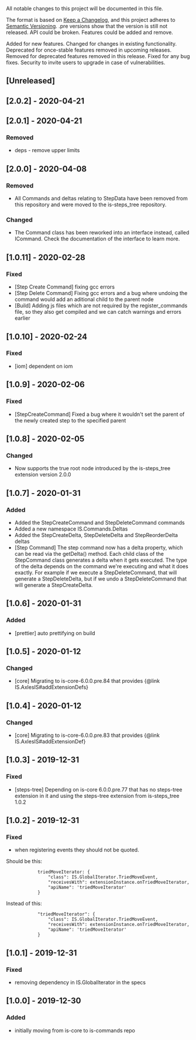 All notable changes to this project will be documented in this file.

The format is based on [Keep a Changelog](https://keepachangelog.com/en/1.0.0/),
and this project adheres to [Semantic Versioning](https://semver.org/spec/v2.0.0.html).
.pre versions show that the version is still not released. API could be broken. Features could be added and remove.

Added for new features.
Changed for changes in existing functionality.
Deprecated for once-stable features removed in upcoming releases.
Removed for deprecated features removed in this release.
Fixed for any bug fixes.
Security to invite users to upgrade in case of vulnerabilities.

## [Unreleased]
## [2.0.2] - 2020-04-21

## [2.0.1] - 2020-04-21

### Removed

- deps - remove upper limits

## [2.0.0] - 2020-04-08

### Removed
 - All Commands and deltas relating to StepData have been removed from this repository and were moved to the is-steps_tree repository.

### Changed
- The Command class has been reworked into an interface instead, called ICommand. Check the documentation of the interface to learn more.

## [1.0.11] - 2020-02-28

### Fixed
- [Step Create Command] fixing gcc errors
- [Step Delete Command] Fixing gcc errors and a bug where undoing the command would add an aditional child to the parent node
- [Build] Adding js files which are not required by the register_commands file, so they also get compiled and we can catch warnings and errors earlier

## [1.0.10] - 2020-02-24

### Fixed
- [iom] dependent on iom

## [1.0.9] - 2020-02-06

### Fixed

- [StepCreateCommand] Fixed a bug where it wouldn't set the parent of the newly created step to the specified parent

## [1.0.8] - 2020-02-05

### Changed

- Now supports the true root node introduced by the is-steps_tree extension version 2.0.0

## [1.0.7] - 2020-01-31

### Added

- Added the StepCreateCommand and StepDeleteCommand commands
- Added a new namespace IS.Commands.Deltas
- Added the StepCreateDelta, StepDeleteDelta and StepReorderDelta deltas
- [Step Command] The step command now has a delta property, which can be read via the getDelta() method. Each child class of the StepCommand class generates a delta when it gets executed. The type of the delta depends on the command we're executing and what it does exactly. For example if we execute a StepDeleteCommand, that will generate a StepDeleteDelta, but if we undo a StepDeleteCommand that will generate a StepCreateDelta.

## [1.0.6] - 2020-01-31

### Added

- [prettier] auto prettifying on build

## [1.0.5] - 2020-01-12

### Changed

- [core] Migrating to is-core-6.0.0.pre.84 that provides {@link IS.AxlesIS#addExtensionDefs}

## [1.0.4] - 2020-01-12

### Changed

- [core] Migrating to is-core-6.0.0.pre.83 that provides {@link IS.AxlesIS#addExtensionDef}

## [1.0.3] - 2019-12-31

### Fixed

- [steps-tree] Depending on is-core 6.0.0.pre.77 that has no steps-tree extension in it and using the steps-tree extension from is-steps_tree 1.0.2

## [1.0.2] - 2019-12-31

### Fixed

- when registering events they should not be quoted.

Should be this:

```
            triedMoveIterator: {
                "class": IS.GlobalIterator.TriedMoveEvent,
                "receivesWith": extensionInstance.onTriedMoveIterator,
                "apiName": 'triedMoveIterator'
            }
```

Instead of this:

```
            "triedMoveIterator": {
                "class": IS.GlobalIterator.TriedMoveEvent,
                "receivesWith": extensionInstance.onTriedMoveIterator,
                "apiName": 'triedMoveIterator'
            }
```

## [1.0.1] - 2019-12-31

### Fixed

- removing dependency in IS.GlobalIterator in the specs

## [1.0.0] - 2019-12-30

### Added

- initially moving from is-core to is-commands repo
